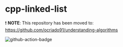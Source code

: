 # cpp-linked-list

:exclamation: __NOTE__: This repository has been moved to: https://github.com/ocriado91/understanding-algorithms

![github-action-badge](https://github.com/ocriado91/cpp-linked-list/actions/workflows/linkedlist.yaml/badge.svg)
